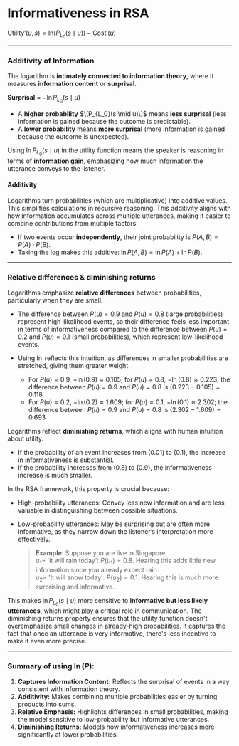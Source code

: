 # Informativeness in RSA

$\text{Utility}'(u, s) = \text{ln} (P_{L_0}(s \mid u)) - \text{Cost}'(u)$

--- 

### Additivity of Information 

The logarithm is **intimately connected to information theory**, where it measures **information content** or **surprisal**. 

**Surprisal** = $-\ln P_{L_0}(s \mid u)$

- A **higher probability** $\(P_{L_0}(s \mid u)\)$ means **less surprisal** (less information is gained because the outcome is predictable).
- A **lower probability** means **more surprisal** (more information is gained because the outcome is unexpected).

Using $\ln P_{L_0}(s \mid u)$ in the utility function means the speaker is reasoning in terms of **information gain**, emphasizing how much information the utterance conveys to the listener.

#### Additivity

Logarithms turn probabilities (which are multiplicative) into additive values. This simplifies calculations in recursive reasoning. This additivity aligns with how information accumulates across multiple utterances, making it easier to combine contributions from multiple factors.

- If two events occur **independently**, their joint probability is $P(A, B) = P(A) \cdot P(B)$.
- Taking the log makes this additive: $\ln P(A, B) = \ln P(A) + \ln P(B)$.

---

### Relative differences & diminishing returns

Logarithms emphasize **relative differences** between probabilities, particularly when they are small. 

- The difference between $P(u) = 0.9$ and $P(u) = 0.8$ (large probabilities) represent high-likelihood events, so their difference feels less important in terms of informativeness compared to the difference between $P(u) = 0.2$ and $P(u) = 0.1$ (small probabilities), which represent low-likelihood events.
- Using $\ln$ reflects this intuition, as differences in smaller probabilities are stretched, giving them greater weight.

  - For $P(u) = 0.9$, $-\ln(0.9) \approx 0.105$; for $P(u) = 0.8$, $-\ln(0.8) \approx 0.223$; the difference between $P(u) = 0.9$ and $P(u) = 0.8$ is $(0.223 - 0.105) = 0.118$
  - For $P(u) = 0.2$, $-\ln(0.2) \approx 1.609$; for $P(u) = 0.1$, $-\ln(0.1) \approx 2.302$; the difference between $P(u) = 0.9$ and $P(u) = 0.8$ is $(2.302 - 1.609) = 0.693$

Logarithms reflect **diminishing returns**, which aligns with human intuition about utility. 

- If the probability of an event increases from \(0.01\) to \(0.1\), the increase in informativeness is substantial.
- If the probability increases from \(0.8\) to \(0.9\), the informativeness increase is much smaller.

In the RSA framework, this property is crucial because:

- High-probability utterances: Convey less new information and are less valuable in distinguishing between possible situations.
- Low-probability utterances: May be surprising but are often more informative, as they narrow down the listener’s interpretation more effectively.

  > **Example**: Suppose you are live in Singapore, ... <br>
  > $u_1 =$ 'it will rain today': $P(u_1) = 0.8$. Hearing this adds little new information since you already expect rain. <br>
  > $u_2 =$ 'It will snow today': $P(u_2) = 0.1$. Hearing this is much more surprising and informative. 

This makes $\ln P_{L_0}(s \mid u)$ more sensitive to **informative but less likely utterances**, which might play a critical role in communication. The diminishing returns property ensures that the utility function doesn't overemphasize small changes in already-high probabilities. It captures the fact that once an utterance is very informative, there's less incentive to make it even more precise.

---

### Summary of using $\ln(P)$:
1. **Captures Information Content:** Reflects the surprisal of events in a way consistent with information theory.
2. **Additivity:** Makes combining multiple probabilities easier by turning products into sums.
3. **Relative Emphasis:** Highlights differences in small probabilities, making the model sensitive to low-probability but informative utterances.
4. **Diminishing Returns:** Models how informativeness increases more significantly at lower probabilities.

